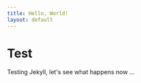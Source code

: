 ```yaml
---
title: Hello, World!
layout: default
---
```


# Test

Testing Jekyll, let's see what happens now ...
